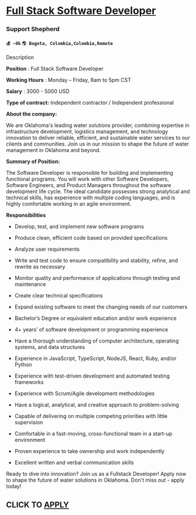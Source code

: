 # [Full Stack Software Developer](https://www.remotewlb.com/apply/full-stack-software-developer-62940)  
### Support Shepherd  
#### `💰 ~0k` `🌎 Bogota, Colombia,Colombia,Remote`  

Description

**Position** : Full Stack Software Developer

 **Working Hours** : Monday – Friday, 8am to 5pm CST

 **Salary** : 3000 - 5000 USD

 **Type of contract:** Independent contractor / Independent professional

 **About the company:**

We are Oklahoma's leading water solutions provider, combining expertise in infrastructure development, logistics management, and technology innovation to deliver reliable, efficient, and sustainable water services to our clients and communities. Join us in our mission to shape the future of water management in Oklahoma and beyond.

 **Summary of Position:**

The Software Developer is responsible for building and implementing functional programs. You will work with other Software Developers, Software Engineers, and Product Managers throughout the software development life cycle. The ideal candidate possesses strong analytical and technical skills, has experience with multiple coding languages, and is highly comfortable working in an agile environment.

 **Responsibilities**

  * Develop, test, and implement new software programs
  * Produce clean, efficient code based on provided specifications
  * Analyze user requirements
  * Write and test code to ensure compatibility and stability, refine, and rewrite as necessary
  * Monitor quality and performance of applications through testing and maintenance
  * Create clear technical specifications
  * Expand existing software to meet the changing needs of our customers

  * Bachelor’s Degree or equivalent education and/or work experience
  * 4+ years’ of software development or programming experience
  * Have a thorough understanding of computer architecture, operating systems, and data structures
  * Experience in JavaScript, TypeScript, NodeJS, React, Ruby, and/or Python
  * Experience with test-driven development and automated testing frameworks
  * Experience with Scrum/Agile development methodologies
  * Have a logical, analytical, and creative approach to problem-solving
  * Capable of delivering on multiple competing priorities with little supervision
  * Comfortable in a fast-moving, cross-functional team in a start-up environment
  * Proven experience to take ownership and work independently
  * Excellent written and verbal communication skills

Ready to dive into innovation? Join us as a Fullstack Developer! Apply now to shape the future of water solutions in Oklahoma. Don't miss out - apply today!

  
## CLICK TO [APPLY](https://www.remotewlb.com/apply/full-stack-software-developer-62940)

